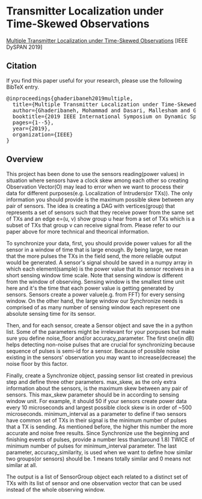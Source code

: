 # Transmitter Localization under Time-Skewed Observations

[Multiple Transmitter Localization under Time-Skewed Observations](https://www3.cs.stonybrook.edu/~mdasari/assets/pdf/dyspan19.pdf) [IEEE DySPAN 2019] 

## Citation
If you find this paper useful for your research, please use the following BibTeX entry.
<pre>
@inproceedings{ghaderibaneh2019multiple,
  title={Multiple Transmitter Localization under Time-Skewed Observations},
  author={Ghaderibaneh, Mohammad and Dasari, Mallesham and Gupta, Himanshu},
  booktitle={2019 IEEE International Symposium on Dynamic Spectrum Access Networks (DySPAN)},
  pages={1--5},
  year={2019},
  organization={IEEE}
}
</pre>

## Overview
This project has been done to use the sensors reading(power values) in situation where sensors have a clock skew among each other so creating Observation Vector(O) may lead to error when we want to process their data for different purposes(e.g. Localization of Intruders(or TXs)).
The only information you should provide is the maximum possible skew between any pair of sensors.
The idea is creating a DAG with vertices(group) that represents a set of sensors such that they receive power from the same set of TXs and an edge e=(u, v) show group u hear from a set of TXs which is a subset of TXs that group v can receive signal from. Please refer to our paper above for more technical and theorical information. 
 
To synchronize your data, first, you should provide power values for all the sensor in a window of time that is large enough. By being large, we mean that the more pulses the TXs in the field send, the more reliable output would be generated. A sensor's signal should be saved in a numpy array in which each element(sample) is the power value that its sensor receives in a short sensing window time scale. Note that sensing window is different from the window of observing. Sensing window is the smallest time unit here and it's the time that each power value is getting generated by sensors. Sensors create a power value(e.g. from FFT) for every sensing window. On the other hand, the large window our Synchronize needs is comprised of as many number of sensing window each represent one absolute sensing time for its sensor.

Then, and for each sensor, create a Sensor object and save the in a python list. Some of the parameters might be irrelevant for your porpuses but make sure you define noise_floor and/or accuracy_parameter. The first one(in dB) helps detecting non-noise pulses that are crucial for synchronizing because sequence of pulses is semi-id for a sensor. Because of possible noise existing in the sensors' observation you may want to increase(decrease) the noise floor by this factor.

Finally, create a Synchronize object, passing sensor list created in previous step and define three other parameters.
max_skew, as the only extra information about the sensors, is the maximum skew between any pair of sensors. This max_skew parameter should be in according to sensing window unit. For example, it should 50 if your sensors create power data every 10 microseconds and largest possible clock skew is in order of ~500 microseconds. minimum_interval as a parameter to define if two sensors have common set of TXs in their signal is the minimum number of pulses that a TX is sending. As mentioned before, the higher this number the more accurate and noise free results. Since Synchronize use the beginning and finishing events of pulses, provide a number less than(around 1.8) TWICE of minimum number of pulses for minimum_interval parameter. The last parameter, accuracy_similarity, is used when we want to define how similar two groups(or sensors) should be. 1 means totally similar and 0 means not similar at all.

The output is a list of SensorGroup object each related to a distinct set of TXs with its list of sensor and one observation vector that can be used instead of the whole observing window.
